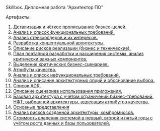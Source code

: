 Skillbox. Дипломная работа "Архитектор ПО"

Артефакты:
1.	[Детализация и чёткое прописывание бизнес-целей.](https://github.com/morgandrey/skill-box-software-architect-coure/blob/master/tasks/1.md)
2.	[Анализ и список функциональных требований.](https://github.com/morgandrey/skill-box-software-architect-coure/blob/master/tasks/2.md)
3.	[Анализ стейкхолдеров и их интересов.](https://github.com/morgandrey/skill-box-software-architect-coure/blob/master/tasks/3.md)
4.	[Разработка концептуальной архитектуры.](https://github.com/morgandrey/skill-box-software-architect-coure/blob/master/tasks/4.md)
5.	[Описание рисков реализации (бизнес и технические).](https://github.com/morgandrey/skill-box-software-architect-coure/blob/master/tasks/5.md)
6.	[План поэтапной разработки и расширения системы, анализ критически важных компонентов.](https://github.com/morgandrey/skill-box-software-architect-coure/blob/master/tasks/6.md)
7.	[Выделение критических бизнес-сценариев.](https://github.com/morgandrey/skill-box-software-architect-coure/blob/master/tasks/7.md)
8.	[Атрибуты качества.](https://github.com/morgandrey/skill-box-software-architect-coure/blob/master/tasks/8.md)
9.	[Анализ и список нефункциональных требований.](https://github.com/morgandrey/skill-box-software-architect-coure/blob/master/tasks/9.md)
10.	[Анализ и описание архитектурных опций и обоснование выбора.](https://github.com/morgandrey/skill-box-software-architect-coure/blob/master/tasks/10.md)
11.	[Список ADR.](https://github.com/morgandrey/skill-box-software-architect-coure/blob/master/tasks/11.md)
12.	[Описание сценариев использования приложения.](https://github.com/morgandrey/skill-box-software-architect-coure/blob/master/tasks/12.md)
13.	[Базовая архитектура с учётом ограничений бизнес-требований, НФТ, выбранной архитектуры, адресация атрибутов качества.](https://github.com/morgandrey/skill-box-software-architect-coure/blob/master/tasks/13.md)
14.	[Основные представления](https://github.com/morgandrey/skill-box-software-architect-coure/blob/master/tasks/14.md)
15.	[Анализ рисков созданной архитектуры, компромиссов.](https://github.com/morgandrey/skill-box-software-architect-coure/blob/master/tasks/15.md)
16.	[Стоимость владения системой в первый, второй и пятый годы с учётом роста данных и базы пользователей.](https://github.com/morgandrey/skill-box-software-architect-coure/blob/master/tasks/16.md)
